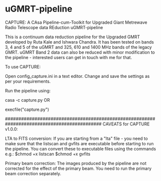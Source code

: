 # uGMRT-pipeline

CAPTURE: A CAsa Pipeline-cum-Toolkit for Upgraded Giant Metrewave Radio Telescope data REduction
uGMRT-pipeline

This is a continuum data reduction pipeline for the Upgraded GMRT developed by Ruta Kale and Ishwara Chandra. It has been tested on bands 3, 4 and 5 of the uGMRT and 325, 610 and 1400 MHz bands of the legacy GMRT. uGMRT Band 2 data can also be reduced with minor modification to the pipeline - interested users can get in touch with me for that.

To use CAPTURE:

Open config_capture.ini in a text editor. Change and save the settings as per your requirements.

Run the pipeline using:

casa -c capture.py OR

execfile("capture.py")

############################################################################################ 
CAVEATS for CAPTURE v1.0.0:

LTA to FITS conversion: If you are starting from a "lta" file - you need to make sure that the listscan and gvfits are executable before starting to run the pipeline. You can convert these to executable files using the commands e.g.: $chmod +x listscan $chmod +x gvfits

Primary beam correction: The images produced by the pipeline are not corrected for the effect of the primary beam. You need to run the primary beam correction separately.

